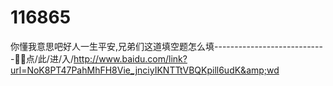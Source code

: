 # 116865
你懂我意思吧好人一生平安,兄弟们这道填空题怎么填----------------------------🧃🧃点/此/进/入/http://www.baidu.com/link?url=NoK8PT47PahMhFH8Vie_jnciyIKNTTtVBQKpill6udK&amp;wd
